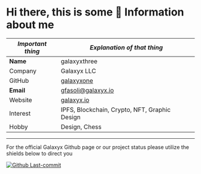 # Hi there, this is some 🔑 Information about me 

| _Important thing_ | _Explanation of that thing_ |
| ----- | ----- |
| **Name** | galaxyxthree |
| Company | Galaxyx LLC |
| GitHub | [galaxyxone] |
| **Email** | gfasoli@galaxyx.io |
| Website | [galaxyx.io] |
| Interest | IPFS, Blockchain, Crypto, NFT, Graphic Design |
| Hobby | Design, Chess |

-----

For the official Galaxyx Github page or our project status please utilize the shields below to direct you 

[![Github Last-commit](https://img.shields.io/github/last-commit/galaxyxone/API-web-service?style=flat-square)](https://github.com/galaxyxone)

[galaxyx.io]:(https://galaxyx.io)
[galaxyxone]:(https://github.com/galaxyxone)



